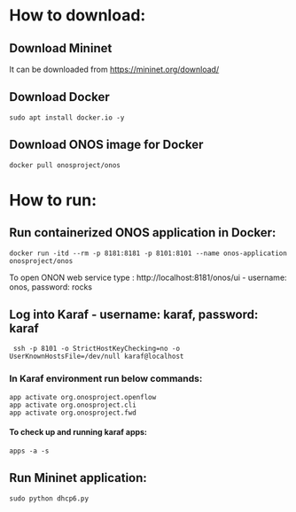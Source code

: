 # How to download:
## Download Mininet
It can be downloaded from https://mininet.org/download/
## Download Docker
```
sudo apt install docker.io -y
```
## Download ONOS image for Docker
```
docker pull onosproject/onos
```

# How to run:
## Run containerized ONOS application in Docker:
```
docker run -itd --rm -p 8181:8181 -p 8101:8101 --name onos-application onosproject/onos
```
To open ONON web service type : http://localhost:8181/onos/ui - username: onos, password: rocks

## Log into Karaf - username: karaf, password: karaf
```
 ssh -p 8101 -o StrictHostKeyChecking=no -o UserKnownHostsFile=/dev/null karaf@localhost
```
### In Karaf environment run below commands:
```
app activate org.onosproject.openflow
app activate org.onosproject.cli
app activate org.onosproject.fwd
```
#### To check up and running karaf apps:
```
apps -a -s
```
## Run Mininet application:
```
sudo python dhcp6.py
```
